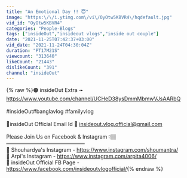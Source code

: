 ```yaml
---
title: "An Emotional Day !! 😇"
image: "https:\/\/i.ytimg.com\/vi\/OyOtw5KBVR4\/hqdefault.jpg"
vid_id: "OyOtw5KBVR4"
categories: "People-Blogs"
tags: ["insideOut","insideout vlogs","inside out couple"]
date: "2021-11-25T07:42:37+03:00"
vid_date: "2021-11-24T04:30:04Z"
duration: "PT17M21S"
viewcount: "313640"
likeCount: "21443"
dislikeCount: "391"
channel: "insideOut"
---
```

{% raw %}🟠 insideOut Extra ➛ <a rel="nofollow" target="blank" href="https://www.youtube.com/channel/UCHeD38ysDmmMbmwVJsAARbQ">https://www.youtube.com/channel/UCHeD38ysDmmMbmwVJsAARbQ</a><br /><br />#insideOut​​​ #banglavlog​​​ #familyvlog<br /><br />🔹insideOut Official Email Id 📩 insideout.vlog.official@gmail.com <br /><br />Please Join Us on Facebook &amp; Instagram 👇🏽<br />––––––––––––––––––––––––––––––<br />🔴 Shouhardya's Instagram - <a rel="nofollow" target="blank" href="https://www.instagram.com/shoumantra/">https://www.instagram.com/shoumantra/</a><br />🔴 Arpi's Instagram - <a rel="nofollow" target="blank" href="https://www.instagram.com/arpita4006/">https://www.instagram.com/arpita4006/</a><br />🔴 insideOut Official FB Page - <a rel="nofollow" target="blank" href="https://www.facebook.com/insideoutvlogofficial/">https://www.facebook.com/insideoutvlogofficial/</a>{% endraw %}
